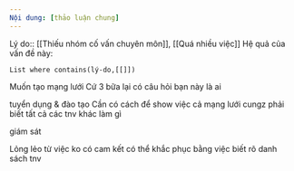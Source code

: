 ```yaml
---
Nội dung: [thảo luận chung]
---
```


Lý do:: [[Thiếu nhóm cố vấn chuyên môn]], [[Quá nhiều việc]] 
Hệ quả của vấn đề này:
```dataview
List where contains(lý-do,[[]])
```

	
Muốn tạo mạng lưới 
Cứ 3 bữa lại có câu hỏi bạn này là ai

tuyển dụng & đào tạo
Cần có cách để show việc 
cả mạng lưới cungz phải biết tất cả các tnv khác làm gì

giám sát 

Lỏng lẻo từ việc ko có cam kết có thể khắc phục bằng việc biết rõ danh sách tnv 
